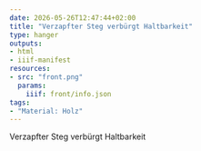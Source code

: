 ```yaml
---
date: 2026-05-26T12:47:44+02:00
title: "Verzapfter Steg verbürgt Haltbarkeit"
type: hanger
outputs:
- html
- iiif-manifest
resources:
- src: "front.png"
  params:
    iiif: front/info.json
tags:
- "Material: Holz"
---
```

Verzapfter Steg verbürgt Haltbarkeit
